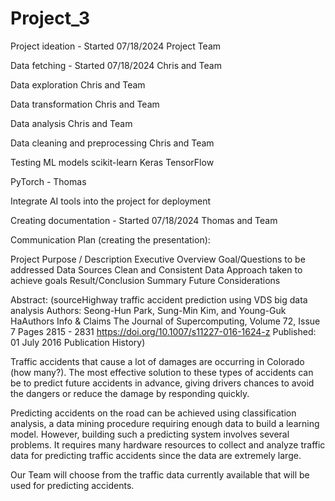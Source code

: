 # Project_3

Project ideation - Started 07/18/2024
Project Team

Data fetching - Started 07/18/2024
Chris and Team

Data exploration
Chris and Team

Data transformation
Chris and Team

Data analysis
Chris and Team

Data cleaning and preprocessing
Chris and Team

Testing ML models
scikit-learn
Keras
TensorFlow

PyTorch - Thomas 


Integrate AI tools into the project for deployment

Creating documentation - Started 07/18/2024
Thomas and Team

Communication Plan (creating the presentation):

 Project Purpose / Description
    Executive Overview
 Goal/Questions to be addressed
 Data Sources
    Clean and Consistent Data
Approach taken to achieve goals
Result/Conclusion
Summary
Future Considerations



Abstract: (sourceHighway traffic accident prediction using VDS big data analysis
Authors: Seong-Hun Park, Sung-Min Kim, and Young-Guk HaAuthors Info & Claims
The Journal of Supercomputing, Volume 72, Issue 7
Pages 2815 - 2831
https://doi.org/10.1007/s11227-016-1624-z
Published: 01 July 2016 Publication History)


 Traffic accidents that cause a lot of damages are occurring in Colorado (how many?). The most effective solution to these types of accidents can be to predict future accidents in advance, giving drivers chances to avoid the dangers or reduce the damage by responding quickly. 
 
 Predicting accidents on the road can be achieved using classification analysis, a data mining procedure requiring enough data to build a learning model. However, building such a predicting system involves several problems. It requires many hardware resources to collect and analyze traffic data for predicting traffic accidents since the data are extremely large.

 Our Team will choose from the traffic data currently available that will be used for predicting accidents.




 
